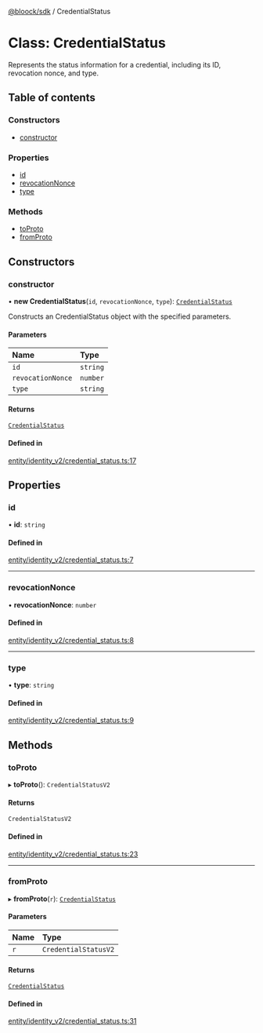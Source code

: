 [@bloock/sdk](../index.md) / CredentialStatus

# Class: CredentialStatus

Represents the status information for a credential, including its ID, revocation nonce, and type.

## Table of contents

### Constructors

- [constructor](CredentialStatus.md#constructor)

### Properties

- [id](CredentialStatus.md#id)
- [revocationNonce](CredentialStatus.md#revocationnonce)
- [type](CredentialStatus.md#type)

### Methods

- [toProto](CredentialStatus.md#toproto)
- [fromProto](CredentialStatus.md#fromproto)

## Constructors

### constructor

• **new CredentialStatus**(`id`, `revocationNonce`, `type`): [`CredentialStatus`](CredentialStatus.md)

Constructs an CredentialStatus object with the specified parameters.

#### Parameters

| Name | Type |
| :------ | :------ |
| `id` | `string` |
| `revocationNonce` | `number` |
| `type` | `string` |

#### Returns

[`CredentialStatus`](CredentialStatus.md)

#### Defined in

[entity/identity_v2/credential_status.ts:17](https://github.com/bloock/bloock-sdk/blob/d82279b/languages/js/src/entity/identity_v2/credential_status.ts#L17)

## Properties

### id

• **id**: `string`

#### Defined in

[entity/identity_v2/credential_status.ts:7](https://github.com/bloock/bloock-sdk/blob/d82279b/languages/js/src/entity/identity_v2/credential_status.ts#L7)

___

### revocationNonce

• **revocationNonce**: `number`

#### Defined in

[entity/identity_v2/credential_status.ts:8](https://github.com/bloock/bloock-sdk/blob/d82279b/languages/js/src/entity/identity_v2/credential_status.ts#L8)

___

### type

• **type**: `string`

#### Defined in

[entity/identity_v2/credential_status.ts:9](https://github.com/bloock/bloock-sdk/blob/d82279b/languages/js/src/entity/identity_v2/credential_status.ts#L9)

## Methods

### toProto

▸ **toProto**(): `CredentialStatusV2`

#### Returns

`CredentialStatusV2`

#### Defined in

[entity/identity_v2/credential_status.ts:23](https://github.com/bloock/bloock-sdk/blob/d82279b/languages/js/src/entity/identity_v2/credential_status.ts#L23)

___

### fromProto

▸ **fromProto**(`r`): [`CredentialStatus`](CredentialStatus.md)

#### Parameters

| Name | Type |
| :------ | :------ |
| `r` | `CredentialStatusV2` |

#### Returns

[`CredentialStatus`](CredentialStatus.md)

#### Defined in

[entity/identity_v2/credential_status.ts:31](https://github.com/bloock/bloock-sdk/blob/d82279b/languages/js/src/entity/identity_v2/credential_status.ts#L31)
